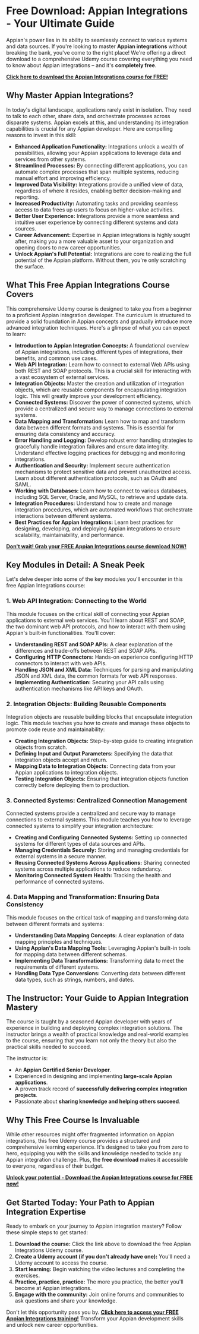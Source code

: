 # Free Download: Appian Integrations - Your Ultimate Guide

Appian's power lies in its ability to seamlessly connect to various systems and data sources. If you're looking to master **Appian integrations** without breaking the bank, you've come to the right place! We're offering a direct download to a comprehensive Udemy course covering everything you need to know about Appian integrations – and it's **completely free**.

[**Click here to download the Appian Integrations course for FREE!**](https://udemywork.com/appian-integrations)

## Why Master Appian Integrations?

In today's digital landscape, applications rarely exist in isolation. They need to talk to each other, share data, and orchestrate processes across disparate systems. Appian excels at this, and understanding its integration capabilities is crucial for any Appian developer.  Here are compelling reasons to invest in this skill:

*   **Enhanced Application Functionality:** Integrations unlock a wealth of possibilities, allowing your Appian applications to leverage data and services from other systems.
*   **Streamlined Processes:**  By connecting different applications, you can automate complex processes that span multiple systems, reducing manual effort and improving efficiency.
*   **Improved Data Visibility:** Integrations provide a unified view of data, regardless of where it resides, enabling better decision-making and reporting.
*   **Increased Productivity:**  Automating tasks and providing seamless access to data frees up users to focus on higher-value activities.
*   **Better User Experience:**  Integrations provide a more seamless and intuitive user experience by connecting different systems and data sources.
*   **Career Advancement:**  Expertise in Appian integrations is highly sought after, making you a more valuable asset to your organization and opening doors to new career opportunities.
*   **Unlock Appian's Full Potential:** Integrations are core to realizing the full potential of the Appian platform. Without them, you're only scratching the surface.

## What This Free Appian Integrations Course Covers

This comprehensive Udemy course is designed to take you from a beginner to a proficient Appian integration developer. The curriculum is structured to provide a solid foundation in Appian concepts and gradually introduce more advanced integration techniques. Here's a glimpse of what you can expect to learn:

*   **Introduction to Appian Integration Concepts:**  A foundational overview of Appian integrations, including different types of integrations, their benefits, and common use cases.
*   **Web API Integration:** Learn how to connect to external Web APIs using both REST and SOAP protocols. This is a crucial skill for interacting with a vast ecosystem of external services.
*   **Integration Objects:** Master the creation and utilization of integration objects, which are reusable components for encapsulating integration logic. This will greatly improve your development efficiency.
*   **Connected Systems:** Discover the power of connected systems, which provide a centralized and secure way to manage connections to external systems.
*   **Data Mapping and Transformation:** Learn how to map and transform data between different formats and systems. This is essential for ensuring data consistency and accuracy.
*   **Error Handling and Logging:** Develop robust error handling strategies to gracefully handle integration failures and ensure data integrity.  Understand effective logging practices for debugging and monitoring integrations.
*   **Authentication and Security:**  Implement secure authentication mechanisms to protect sensitive data and prevent unauthorized access. Learn about different authentication protocols, such as OAuth and SAML.
*   **Working with Databases:** Learn how to connect to various databases, including SQL Server, Oracle, and MySQL, to retrieve and update data.
*   **Integration Procedures:**  Understand how to create and manage integration procedures, which are automated workflows that orchestrate interactions between different systems.
*   **Best Practices for Appian Integrations:**  Learn best practices for designing, developing, and deploying Appian integrations to ensure scalability, maintainability, and performance.

[**Don't wait! Grab your FREE Appian Integrations course download NOW!**](https://udemywork.com/appian-integrations)

## Key Modules in Detail: A Sneak Peek

Let's delve deeper into some of the key modules you'll encounter in this free Appian Integrations course:

### 1. Web API Integration: Connecting to the World

This module focuses on the critical skill of connecting your Appian applications to external web services. You'll learn about REST and SOAP, the two dominant web API protocols, and how to interact with them using Appian's built-in functionalities. You'll cover:

*   **Understanding REST and SOAP APIs:** A clear explanation of the differences and trade-offs between REST and SOAP APIs.
*   **Configuring HTTP Connectors:**  Hands-on experience configuring HTTP connectors to interact with web APIs.
*   **Handling JSON and XML Data:**  Techniques for parsing and manipulating JSON and XML data, the common formats for web API responses.
*   **Implementing Authentication:**  Securing your API calls using authentication mechanisms like API keys and OAuth.

### 2. Integration Objects: Building Reusable Components

Integration objects are reusable building blocks that encapsulate integration logic. This module teaches you how to create and manage these objects to promote code reuse and maintainability:

*   **Creating Integration Objects:**  Step-by-step guide to creating integration objects from scratch.
*   **Defining Input and Output Parameters:**  Specifying the data that integration objects accept and return.
*   **Mapping Data to Integration Objects:**  Connecting data from your Appian applications to integration objects.
*   **Testing Integration Objects:**  Ensuring that integration objects function correctly before deploying them to production.

### 3. Connected Systems: Centralized Connection Management

Connected systems provide a centralized and secure way to manage connections to external systems. This module teaches you how to leverage connected systems to simplify your integration architecture:

*   **Creating and Configuring Connected Systems:**  Setting up connected systems for different types of data sources and APIs.
*   **Managing Credentials Securely:**  Storing and managing credentials for external systems in a secure manner.
*   **Reusing Connected Systems Across Applications:**  Sharing connected systems across multiple applications to reduce redundancy.
*   **Monitoring Connected System Health:**  Tracking the health and performance of connected systems.

### 4. Data Mapping and Transformation: Ensuring Data Consistency

This module focuses on the critical task of mapping and transforming data between different formats and systems:

*   **Understanding Data Mapping Concepts:**  A clear explanation of data mapping principles and techniques.
*   **Using Appian's Data Mapping Tools:**  Leveraging Appian's built-in tools for mapping data between different schemas.
*   **Implementing Data Transformations:**  Transforming data to meet the requirements of different systems.
*   **Handling Data Type Conversions:**  Converting data between different data types, such as strings, numbers, and dates.

## The Instructor: Your Guide to Appian Integration Mastery

The course is taught by a seasoned Appian developer with years of experience in building and deploying complex integration solutions. The instructor brings a wealth of practical knowledge and real-world examples to the course, ensuring that you learn not only the theory but also the practical skills needed to succeed.

The instructor is:

*   An **Appian Certified Senior Developer**.
*   Experienced in designing and implementing **large-scale Appian applications**.
*   A proven track record of **successfully delivering complex integration projects**.
*   Passionate about **sharing knowledge and helping others succeed**.

## Why This Free Course Is Invaluable

While other resources might offer fragmented information on Appian integrations, this free Udemy course provides a structured and comprehensive learning experience. It's designed to take you from zero to hero, equipping you with the skills and knowledge needed to tackle any Appian integration challenge. Plus, the **free download** makes it accessible to everyone, regardless of their budget.

[**Unlock your potential - Download the Appian Integrations course for FREE now!**](https://udemywork.com/appian-integrations)

## Get Started Today: Your Path to Appian Integration Expertise

Ready to embark on your journey to Appian integration mastery? Follow these simple steps to get started:

1.  **Download the course:** Click the link above to download the free Appian Integrations Udemy course.
2.  **Create a Udemy account (if you don't already have one):** You'll need a Udemy account to access the course.
3.  **Start learning:** Begin watching the video lectures and completing the exercises.
4.  **Practice, practice, practice:** The more you practice, the better you'll become at Appian integrations.
5.  **Engage with the community:** Join online forums and communities to ask questions and share your knowledge.

Don't let this opportunity pass you by. **[Click here to access your FREE Appian Integrations training!](https://udemywork.com/appian-integrations)** Transform your Appian development skills and unlock new career opportunities.
